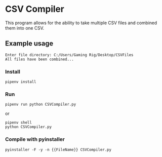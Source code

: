 # CSV Compiler
This program allows for the ability to take multiple CSV files and combined them into one CSV.
## Example usage
```
Enter file directory: C:/Users/Gaming Rig/Desktop/CSVFiles
All files have been combined...
```
### Install
```
pipenv install
```
### Run
```
pipenv run python CSVCompiler.py
```
or
```
pipenv shell
python CSVCompiler.py
```
### Compile with pyinstaller
```
pyinstaller -F -y -n {{FileName}} CSVCompiler.py
```
